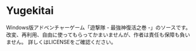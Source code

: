 # Yugekitai

Windows版アドベンチャーゲーム「遊撃隊 - 最強神復活之巻 -」のソースです。
改変、再利用、自由に使ってもらってかまいませんが、作者は責任も保障も負いません。
詳しくはLICENSEをご確認ください。
